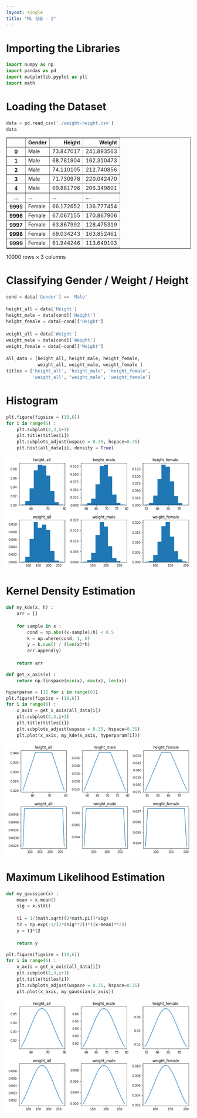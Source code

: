 ```yaml
---
layout: single
title: "ML 실습 - 2"
---
```


# Importing the Libraries


```python
import numpy as np
import pandas as pd
import matplotlib.pyplot as plt
import math
```

# Loading the Dataset


```python
data = pd.read_csv('./weight-height.csv')
data
```




<div>
<style scoped>
    .dataframe tbody tr th:only-of-type {
        vertical-align: middle;
    }

    .dataframe tbody tr th {
        vertical-align: top;
    }

    .dataframe thead th {
        text-align: right;
    }
</style>
<table border="1" class="dataframe">
  <thead>
    <tr style="text-align: right;">
      <th></th>
      <th>Gender</th>
      <th>Height</th>
      <th>Weight</th>
    </tr>
  </thead>
  <tbody>
    <tr>
      <th>0</th>
      <td>Male</td>
      <td>73.847017</td>
      <td>241.893563</td>
    </tr>
    <tr>
      <th>1</th>
      <td>Male</td>
      <td>68.781904</td>
      <td>162.310473</td>
    </tr>
    <tr>
      <th>2</th>
      <td>Male</td>
      <td>74.110105</td>
      <td>212.740856</td>
    </tr>
    <tr>
      <th>3</th>
      <td>Male</td>
      <td>71.730978</td>
      <td>220.042470</td>
    </tr>
    <tr>
      <th>4</th>
      <td>Male</td>
      <td>69.881796</td>
      <td>206.349801</td>
    </tr>
    <tr>
      <th>...</th>
      <td>...</td>
      <td>...</td>
      <td>...</td>
    </tr>
    <tr>
      <th>9995</th>
      <td>Female</td>
      <td>66.172652</td>
      <td>136.777454</td>
    </tr>
    <tr>
      <th>9996</th>
      <td>Female</td>
      <td>67.067155</td>
      <td>170.867906</td>
    </tr>
    <tr>
      <th>9997</th>
      <td>Female</td>
      <td>63.867992</td>
      <td>128.475319</td>
    </tr>
    <tr>
      <th>9998</th>
      <td>Female</td>
      <td>69.034243</td>
      <td>163.852461</td>
    </tr>
    <tr>
      <th>9999</th>
      <td>Female</td>
      <td>61.944246</td>
      <td>113.649103</td>
    </tr>
  </tbody>
</table>
<p>10000 rows × 3 columns</p>
</div>



# Classifying Gender / Weight / Height


```python
cond = data['Gender'] == 'Male'

height_all = data['Height']
height_male = data[cond]['Height']
height_female = data[~cond]['Height']

weight_all = data['Weight']
weight_male = data[cond]['Weight']
weight_female = data[~cond]['Weight']

all_data = [height_all, height_male, height_female, 
            weight_all, weight_male, weight_female ]
titles = ['height_all', 'height_male', 'height_female', 
          'weight_all', 'weight_male', 'weight_female']
```

# Histogram


```python
plt.figure(figsize = (10,6))
for i in range(6) :
    plt.subplot(2,3,i+1)
    plt.title(titles[i])
    plt.subplots_adjust(wspace = 0.35, hspace=0.35)
    plt.hist(all_data[i], density = True)
```


    
![png](assets/images/2022-01-04/output_7_0.png)
    


# Kernel Density Estimation


```python
def my_kde(x, h) :
    arr = []
    
    for sample in x :
        cond = np.abs((x-sample)/h) < 0.5
        k = np.where(cond, 1, 0)
        y = k.sum() / (len(x)*h)
        arr.append(y)
    
    return arr
```


```python
def get_x_axis(x) :
    return np.linspace(min(x), max(x), len(x))
```


```python
hyperparam = [15 for i in range(6)]
plt.figure(figsize = (10,6))
for i in range(6) :
    x_axis = get_x_axis(all_data[i])
    plt.subplot(2,3,i+1)
    plt.title(titles[i])
    plt.subplots_adjust(wspace = 0.35, hspace=0.35)
    plt.plot(x_axis, my_kde(x_axis, hyperparam[i]))
```


    
![png](assets/images/2022-01-04/output_11_0.png)
    


# Maximum Likelihood Estimation


```python
def my_gaussian(x) :
    mean = x.mean()
    sig = x.std()
    
    t1 = 1/(math.sqrt((2*math.pi))*sig)
    t2 = np.exp(-1/(2*(sig**2))*((x-mean)**2))
    y = t1*t2
    
    return y
```


```python
plt.figure(figsize = (10,6))
for i in range(6) :
    x_axis = get_x_axis(all_data[i])
    plt.subplot(2,3,i+1)
    plt.title(titles[i])
    plt.subplots_adjust(wspace = 0.35, hspace=0.35)
    plt.plot(x_axis, my_gaussian(x_axis))
```


    
![png](assets/images/2022-01-04/output_14_0.png)
    

